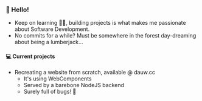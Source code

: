 ### 👋 Hello! 

- Keep on learning :man_technologist:, building projects is what makes me passionate about Software Development.
- No commits for a while? Must be somewhere in the forest day-dreaming about being a lumberjack...

#### 💻 Current projects

- Recreating a website from scratch, available @ dauw.cc
  - It's using WebComponents
  - Served by a barebone NodeJS backend
  - Surely full of bugs! 🐛 
